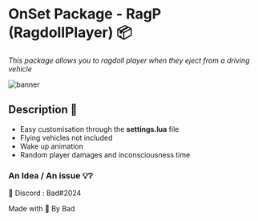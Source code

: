 # OnSet Package - RagP (RagdollPlayer) 📦

*This package allows you to ragdoll player when they eject from a driving vehicle*

![banner](https://i.imgur.com/co2crFM.png)

## Description 📝

* Easy customisation through the **settings.lua** file
* Flying vehicles not included  
* Wake up animation
* Random player damages and inconsciousness time  

### An Idea / An issue 💡❔

📮 Discord : Bad#2024


Made with 🖤 By Bad
